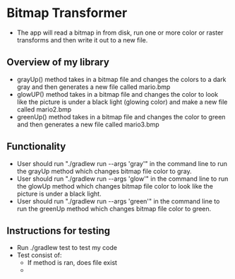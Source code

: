 # Bitmap Transformer

- The app will read a bitmap in from disk, run one or more color or raster transforms and then write it out to a new file.

## Overview of my library

- grayUp() method takes in a bitmap file and changes the colors to a dark gray and then generates a new file called mario.bmp
- glowUP() method takes in a bitmap file and changes the color to look like the picture is under a black light (glowing color) and make a new file called mario2.bmp
- greenUp() method takes in a bitmap file and changes the color to green and then generates a new file called mario3.bmp

## Functionality

- User should run "./gradlew run --args 'gray'" in the command line to run the grayUp method which changes bitmap file color to gray.
- User should run "./gradlew run --args 'glow'" in the command line to run the glowUp method which changes bitmap file color to look like the picture is under a black light.
- User should run "./gradlew run --args 'green'" in the command line to run the greenUp method which changes bitmap file color to green.

## Instructions for testing

- Run ./gradlew test to test my code
- Test consist of:
  - If method is ran, does file exist
  - 
